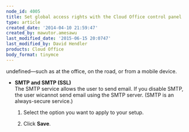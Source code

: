 ```yaml
---
node_id: 4005
title: Set global access rights with the Cloud Office control panel
type: article
created_date: '2014-04-10 21:59:47'
created_by: mawutor.amesawu
last_modified_date: '2015-06-15 20:0747'
last_modified_by: David Hendler
products: Cloud Office
body_format: tinymce
---
```


undefined&mdash;such as at the office, on the road, or from
    a mobile device.

 

-   **SMTP and SMTP (SSL)**\
     The SMTP service allows the user to send email. If you disable
    SMTP, the user wicannot send email using the SMTP server. (SMTP is
    an always-secure service.)
    1.  Select the option you want to apply to your setup.

    2.  Click **Save**.

 

